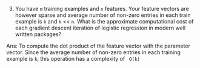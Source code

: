 3. You have `m` training examples and `n` features. Your feature vectors are however sparse and average number of non-zero entries in each train example is `k` and `k` << `n`. What is the approximate computational cost of each gradient descent iteration of logistic regression in modern well written packages?

Ans: To compute the dot product of the feature vector with the parameter vector. Since the average number of non-zero entries in each training example is `k`, this operation has a complexity of `
O(k)`

